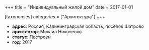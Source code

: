 
+++
title = "Индивидуальный жилой дом"
date = 2017-01-01

[taxonomies]
categories = ["Архитектура"]
+++

- **адрес**: Россия, Калининградская область, посёлок Шатрово
- **архитектор**: Михаил Никоненко
- **статус**: Построен
- **год**: 2017
        